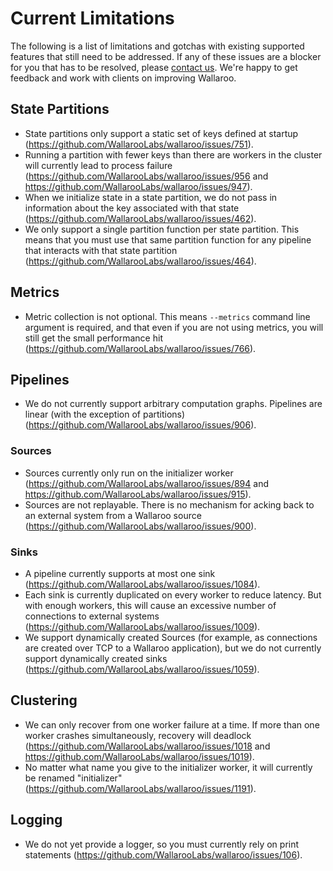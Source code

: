 # Current Limitations

The following is a list of limitations and gotchas with existing supported features that still need to be addressed. If any of these issues are a blocker for you that has to be resolved, please [contact us](README.md#getting-help). We're happy to get feedback and work with clients on improving Wallaroo.

## State Partitions

* State partitions only support a static set of keys defined at startup (https://github.com/WallarooLabs/wallaroo/issues/751).
* Running a partition with fewer keys than there are workers in the cluster will currently lead to process failure (https://github.com/WallarooLabs/wallaroo/issues/956 and https://github.com/WallarooLabs/wallaroo/issues/947).
* When we initialize state in a state partition, we do not pass in information about the key associated with that state (https://github.com/WallarooLabs/wallaroo/issues/462).
* We only support a single partition function per state partition. This means that you must use that same partition function for any pipeline that interacts with that state partition (https://github.com/WallarooLabs/wallaroo/issues/464).

## Metrics

* Metric collection is not optional. This means `--metrics` command line argument is required, and that even if you are not using metrics, you will still get the small performance hit (https://github.com/WallarooLabs/wallaroo/issues/766).

## Pipelines

* We do not currently support arbitrary computation graphs. Pipelines are linear (with the exception of partitions) (https://github.com/WallarooLabs/wallaroo/issues/906).

### Sources

* Sources currently only run on the initializer worker (https://github.com/WallarooLabs/wallaroo/issues/894 and https://github.com/WallarooLabs/wallaroo/issues/915).
* Sources are not replayable. There is no mechanism for acking back to an external system from a Wallaroo source (https://github.com/WallarooLabs/wallaroo/issues/900).

### Sinks

* A pipeline currently supports at most one sink (https://github.com/WallarooLabs/wallaroo/issues/1084).
* Each sink is currently duplicated on every worker to reduce latency. But with enough workers, this will cause an excessive number of connections to external systems (https://github.com/WallarooLabs/wallaroo/issues/1009).
* We support dynamically created Sources (for example, as connections are created over TCP to a Wallaroo application), but we do not currently support dynamically created sinks (https://github.com/WallarooLabs/wallaroo/issues/1059).

## Clustering

* We can only recover from one worker failure at a time. If more than one worker crashes simultaneously, recovery will deadlock (https://github.com/WallarooLabs/wallaroo/issues/1018 and https://github.com/WallarooLabs/wallaroo/issues/1019).
* No matter what name you give to the initializer worker, it will currently be renamed "initializer" (https://github.com/WallarooLabs/wallaroo/issues/1191).

## Logging

* We do not yet provide a logger, so you must currently rely on print statements (https://github.com/WallarooLabs/wallaroo/issues/106).
